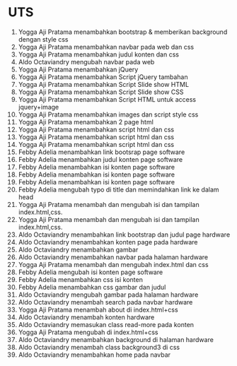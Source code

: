# UTS

1. Yogga Aji Pratama menambahkan bootstrap & memberikan background dengan style css
2. Yogga Aji Pratama menambahkan navbar pada web dan css
3. Yogga Aji Pratama menambahkan judul konten dan css
4. Aldo Octaviandry mengubah navbar pada web
5. Yogga Aji Pratama menambahkan jQuery
6. Yogga Aji Pratama menambahkan Script jQuery tambahan
7. Yogga Aji Pratama menambahkan Script Slide show HTML
8. Yogga Aji Pratama menambahkan Script Slide show CSS
9. Yogga Aji Pratama menambahkan Script HTML untuk access jquery+image
10. Yogga Aji Pratama menambahkan images dan script style css
11. Yogga Aji Pratama menambahkan 2 page html
12. Yogga Aji Pratama menambahkan script html dan css
13. Yogga Aji Pratama menambahkan script html dan css
14. Yogga Aji Pratama menambahkan script html dan css
15. Febby Adelia menambahkan link bootsrap page software
16. Febby Adelia menambahkan judul konten page software
17. Febby Adelia menambahkan isi konten page software
18. Febby Adelia menambahkan isi konten page software
19. Febby Adelia menambahkan isi konten page software
20. Febby Adelia mengubah typo di title dan memindahkan link ke dalam head
21. Yogga Aji Pratama  menambah dan mengubah isi dan tampilan index.html,css.
22. Yogga Aji Pratama  menambah dan mengubah isi dan tampilan index.html,css.
23. Aldo Octaviandry menambahkan link bootstrap dan judul page hardware
24. Aldo Octaviandry menambahkan konten page pada hardware
25. Aldo Octaviandry menambahkan gambar
26. Aldo Octaviandry menambahkan navbar pada halaman hardware
27. Yogga Aji Pratama  menambah dan mengubah index.html dan css
28. Febby Adelia mengubah isi konten page software
29. Febby Adelia menambahkan css isi konten
30. Febby Adelia menambahkan css gambar dan judul
31. Aldo Octaviandry mengubah gambar pada halaman hardware
32. Aldo Octaviandry menambah search pada navbar hardware
33. Yogga Aji Pratama  menambah about di index.html+css
34. Aldo Octaviandry menambah konten hardware
35. Aldo Octaviandry memasukan class read-more pada konten
36. Yogga Aji Pratama  mengubah di index.html+css
37. Aldo Octaviandry menambahkan background di halaman hardware
38. Aldo Octaviandry menambah class background3 di css
39. Aldo Octaviandry menambahkan home pada navbar